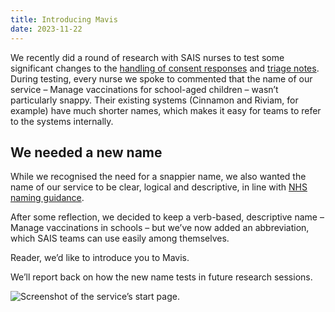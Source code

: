 ```yaml
---
title: Introducing Mavis
date: 2023-11-22
---
```


We recently did a round of research with SAIS nurses to test some significant changes to the [handling of consent responses](https://childhood-vaccinations.designhistory.app/multiple-consent-responses) and [triage notes](https://childhood-vaccinations.designhistory.app/multiple-triage-notes). During testing, every nurse we spoke to commented that the name of our service – Manage vaccinations for school-aged children – wasn’t particularly snappy. Their existing systems (Cinnamon and Riviam, for example) have much shorter names, which makes it easy for teams to refer to the systems internally.

## We needed a new name

While we recognised the need for a snappier name, we also wanted the name of our service to be clear, logical and descriptive, in line with [NHS naming guidance](https://www.england.nhs.uk/nhsidentity/identity-guidelines/naming-principles/).

After some reflection, we decided to keep a verb-based, descriptive name – Manage vaccinations in schools – but we’ve now added an abbreviation, which SAIS teams can use easily among themselves.

Reader, we’d like to introduce you to Mavis.

We’ll report back on how the new name tests in future research sessions.

![Screenshot of the service’s start page.](start-page.png 'The MAVIS start page')
